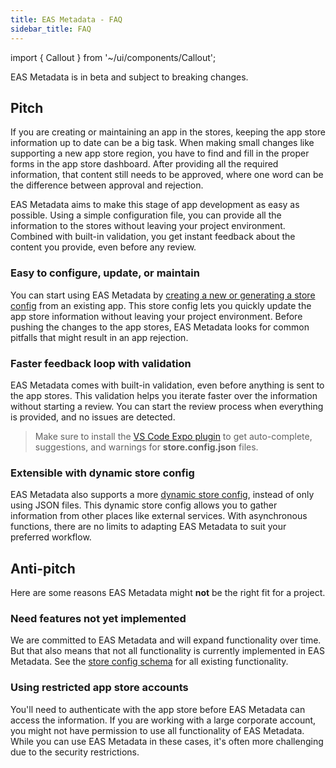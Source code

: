 ```yaml
---
title: EAS Metadata - FAQ
sidebar_title: FAQ
---
```


import { Callout } from '~/ui/components/Callout';

<Callout type="warning">
  EAS Metadata is in beta and subject to breaking changes.
</Callout>

## Pitch

If you are creating or maintaining an app in the stores, keeping the app store information up to date can be a big task.
When making small changes like supporting a new app store region, you have to find and fill in the proper forms in the app store dashboard.
After providing all the required information, that content still needs to be approved, where one word can be the difference between approval and rejection.

EAS Metadata aims to make this stage of app development as easy as possible.
Using a simple configuration file, you can provide all the information to the stores without leaving your project environment.
Combined with built-in validation, you get instant feedback about the content you provide, even before any review.

### Easy to configure, update, or maintain

You can start using EAS Metadata by [creating a new or generating a store config](./getting-started.md#create-the-store-config) from an existing app.
This store config lets you quickly update the app store information without leaving your project environment.
Before pushing the changes to the app stores, EAS Metadata looks for common pitfalls that might result in an app rejection.

### Faster feedback loop with validation

EAS Metadata comes with built-in validation, even before anything is sent to the app stores.
This validation helps you iterate faster over the information without starting a review.
You can start the review process when everything is provided, and no issues are detected.

> Make sure to install the [VS Code Expo plugin](https://github.com/expo/vscode-expo#readme) to get auto-complete, suggestions, and warnings for **store.config.json** files.

### Extensible with dynamic store config

EAS Metadata also supports a more [dynamic store config](./config.md#dynamic-store-config), instead of only using JSON files.
This dynamic store config allows you to gather information from other places like external services.
With asynchronous functions, there are no limits to adapting EAS Metadata to suit your preferred workflow.

## Anti-pitch

Here are some reasons EAS Metadata might **not** be the right fit for a project.

### Need features not yet implemented

We are committed to EAS Metadata and will expand functionality over time.
But that also means that not all functionality is currently implemented in EAS Metadata.
See the [store config schema](./schema.md#config-schema) for all existing functionality.

### Using restricted app store accounts

You'll need to authenticate with the app store before EAS Metadata can access the information.
If you are working with a large corporate account, you might not have permission to use all functionality of EAS Metadata.
While you can use EAS Metadata in these cases, it's often more challenging due to the security restrictions.
